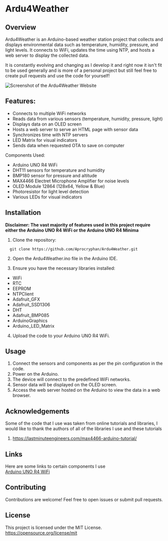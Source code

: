 # Ardu4Weather
## Overview

Ardu4Weather is an Arduino-based weather station project that collects and displays environmental data such as temperature, humidity, pressure, and light levels. It connects to WiFi, updates the time using NTP, and hosts a web server to display the collected data.

It is constantly evolving and changing as I develop it and right now it isn't fit to be used generally and is more of a personal project but still feel free to create pull requests and use the code for yourself!

![Screenshot of the Ardu4Weather Website](https://i.imgur.com/ARaHL09.png)
## Features:
* Connects to multiple WiFi networks
* Reads data from various sensors (temperature, humidity, pressure, light)
* Displays data on an OLED screen
* Hosts a web server to serve an HTML page with sensor data
* Synchronizes time with NTP servers
* LED Matrix for visual indicators
* Sends data when requested OTA to save on computer

Components Used:
* Arduino UNO R4 WiFi
* DHT11 sensors for temperature and humidity
* BMP180 sensor for pressure and altitude
* MAX4466 Electret Microphone Amplifier for noise levels
* OLED Module 12864 (128x64, Yellow & Blue)
* Photoresistor for light level detection
* Various LEDs for visual indicators

## Installation
**Disclaimer: The vast majority of features used in this project require either the Arduino UNO R4 WiFi or the Arduino UNO R4 Minima**
1. Clone the repository:
```
  git clone https://github.com/Aprocryphan/Ardu4Weather.git
```
2. Open the Ardu4Weather.ino file in the Arduino IDE.

3. Ensure you have the necessary libraries installed:
* WiFi
* RTC
* EEPROM
* NTPClient
* Adafruit_GFX
* Adafruit_SSD1306
* DHT
* Adafruit_BMP085
* ArduinoGraphics
* Arduino_LED_Matrix
4. Upload the code to your Arduino UNO R4 WiFi.

## Usage
1. Connect the sensors and components as per the pin configuration in the code.
2. Power on the Arduino.
3. The device will connect to the predefined WiFi networks.
4. Sensor data will be displayed on the OLED screen.
5. Access the web server hosted on the Arduino to view the data in a web browser.

## Acknowledgements
Some of the code that I use was taken from online tutorials and libraries, I would like to thank the authors of all of the libraries I use and these tutorials
1. https://lastminuteengineers.com/max4466-arduino-tutorial/

## Links
Here are some links to certain components I use\
[Arduino UNO R4 WiFi](https://store.arduino.cc/collections/boards-modules/products/uno-r4-wifi)

## Contributing
Contributions are welcome! Feel free to open issues or submit pull requests.

## License
This project is licensed under the MIT License.
https://opensource.org/license/mit
